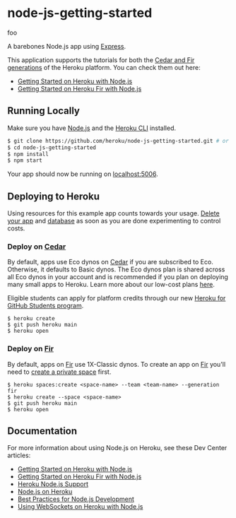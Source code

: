 # node-js-getting-started

foo

A barebones Node.js app using [Express](https://expressjs.com/).

This application supports the tutorials for both the [Cedar and Fir generations](https://devcenter.heroku.com/articles/generations) of the Heroku platform. You can check them out here:

* [Getting Started on Heroku with Node.js](https://devcenter.heroku.com/articles/getting-started-with-nodejs)
* [Getting Started on Heroku Fir with Node.js](https://devcenter.heroku.com/articles/getting-started-with-nodejs-fir)

## Running Locally

Make sure you have [Node.js](http://nodejs.org/) and the [Heroku CLI](https://cli.heroku.com/) installed.

```sh
$ git clone https://github.com/heroku/node-js-getting-started.git # or clone your own fork
$ cd node-js-getting-started
$ npm install
$ npm start
```

Your app should now be running on [localhost:5006](http://localhost:5006/).

## Deploying to Heroku

Using resources for this example app counts towards your usage. [Delete your app](https://devcenter.heroku.com/articles/heroku-cli-commands#heroku-apps-destroy) and [database](https://devcenter.heroku.com/articles/heroku-postgresql#removing-the-add-on) as soon as you are done experimenting to control costs.

### Deploy on [Cedar][cedar]

By default, apps use Eco dynos on [Cedar][cedar] if you are subscribed to Eco. Otherwise, it defaults to Basic dynos. The
Eco dynos plan is shared across all Eco dynos in your account and is recommended if you plan on deploying many small apps
to Heroku. Learn more about our low-cost plans [here](https://blog.heroku.com/new-low-cost-plans).

Eligible students can apply for platform credits through our new [Heroku for GitHub Students program](https://blog.heroku.com/github-student-developer-program).

```
$ heroku create
$ git push heroku main
$ heroku open
```

### Deploy on [Fir][fir]

By default, apps on [Fir][fir] use 1X-Classic dynos. To create an app on [Fir][fir] you'll need to
[create a private space](https://devcenter.heroku.com/articles/working-with-private-spaces#create-a-private-space)
first.

```
$ heroku spaces:create <space-name> --team <team-name> --generation fir
$ heroku create --space <space-name>
$ git push heroku main
$ heroku open
```

## Documentation

For more information about using Node.js on Heroku, see these Dev Center articles:

- [Getting Started on Heroku with Node.js](https://devcenter.heroku.com/articles/getting-started-with-nodejs)
- [Getting Started on Heroku Fir with Node.js](https://devcenter.heroku.com/articles/getting-started-with-nodejs-fir)
- [Heroku Node.js Support](https://devcenter.heroku.com/articles/nodejs-support)
- [Node.js on Heroku](https://devcenter.heroku.com/categories/nodejs)
- [Best Practices for Node.js Development](https://devcenter.heroku.com/articles/node-best-practices)
- [Using WebSockets on Heroku with Node.js](https://devcenter.heroku.com/articles/node-websockets)

[cedar]: https://devcenter.heroku.com/articles/generations#cedar
[fir]: https://devcenter.heroku.com/articles/generations#fir
